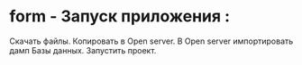 # form - Запуск приложения :
Скачать файлы.
Копировать в Open server.
В Open server импортировать дамп Базы данных.
Запустить проект.
